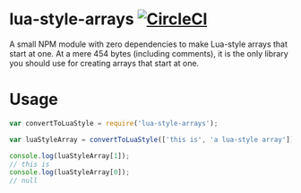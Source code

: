 # lua-style-arrays [![CircleCI](https://circleci.com/gh/LewisTehMinerz/lua-style-arrays.svg?style=svg)](https://circleci.com/gh/LewisTehMinerz/lua-style-arrays)
A small NPM module with zero dependencies to make Lua-style arrays that start at one. At a mere 454 bytes (including comments), it is the only library you should use for creating arrays that start at one.

# Usage
```javascript
var convertToLuaStyle = require('lua-style-arrays');

var luaStyleArray = convertToLuaStyle(['this is', 'a lua-style array']);

console.log(luaStyleArray[1]);
// this is
console.log(luaStyleArray[0]);
// null
```
